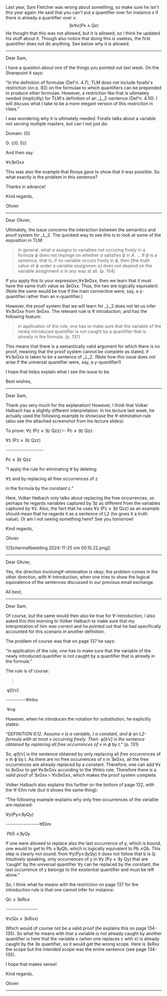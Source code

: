 Last year, Sam Fletcher was wrong about something, so make sure he isn't this year again:
He said that you can't put a quantifier over for instance x if there is already a quantifier over x:
$$
\exists x \forall x (Px \land Qx)
$$
He thought that this was not allowed, but it is allowed, so I think he updated his stuff about it. Though also notice that doing this is useless, the first quantifier does not do anything. See below why it is allowed:

---

Dear Sam,

I have a question about one of the things you pointed out last week. On the Sharepoint it says: 

"In the definition of formulae (Def'n. 4.7), TLM does not include forallx's restriction (on p. 83) on the formulae to which quantifiers can be prepended to produce other formulae. However, a restriction like that is ultimately needed (implicitly) for TLM's definition of an _L_2-sentence (Def'n. 4.10). I will discuss what I take to be a more elegant version of this restriction in class.”

I was wondering why it is ultimately needed. Forallx talks about a variable not serving multiple masters, but can I not just do:

Domain: {0}

G: {⟨0, 0⟩}

And then say:

∀x∃xGxx

This was also the example that Ronya gave to show that it was possible. So what exactly is the problem in this sentence?

Thanks in advance!

Kind regards,

Olivier

---

Dear Olivier,

Ultimately, the issue concerns the interaction between the semantics and proof system for _L_2. The quickest way to see this is to look at some of the exposition in TLM:

> In general, what _α_ assigns to variables not occuring freely in a formula _ϕ_ does not impinge on whether _α_ satisfies _ϕ_ in _A_. ... If _ϕ_ is a sentence, that is, if no variable occurs freely in _ϕ_, then [the truth value of _ϕ_ under a variable assignmen _α_] does not depend on the variable assignment _α_ in any way at all. (p. 104)

If you apply this to your expression,∀x∃xGxx, then we learn that it must have the same truth value as ∃xGxx. Thus, the two are logically equivalent. (Note the same would be true if the main connective were, say, a y-quantifier rather than an x-quantifier.)

However, the proof system that we will learn for _L_2 does not let us infer ∀x∃xGxx from ∃xGxx. The relevant rule is ∀ introduction, and has the following feature:

> in application of the rule, one has to make sure that the variable of the newly introduced quantifier is not caught by a quantifier that is already in the formula. (p. 137)

This means that there is a semantically valid argument for which there is no proof, meaning that the proof system cannot be complete as stated, if ∀x∃xGxx is taken to be a sentence of _L_2. (Note how this issue does not arise if the universal quantifier were, say, a y-quantifier!)

I hope that helps explain what I see the issue to be.

Best wishes,

---

Dear Sam,

Thank you very much for the explanation! However, I think that Volker Halbach has a slightly different interpretation. In his lecture last week, he actually used the following example to showcase the ∀-elimination rule (also see the attached screenshot from his lecture slides):

To prove: ∀z (Pz ∨ ∃z Qzz) ⊢ Pc ∨ ∃z Qzz

∀z (Pz ∨ ∃z Qzz)

\-------------------

Pc ∨ ∃z Qzz

"I apply the rule for eliminating ∀ by deleting

∀z and by replacing all free occurrences of z

in the formula by the constant c.”

Here, Volker Halbach only talks about replacing the free occurrences, so perhaps he regards variables captured by ∃z as different from the variables captured by ∀z. Also, the fact that he uses ∀z (Pz ∨ ∃z Qzz) as an example should mean that he regards it as a sentence of L2 (he gives it a truth value). Or am I not seeing something here? See you tomorrow!

Kind regards,

Olivier

![[Scherm­afbeelding 2024-11-25 om 00.15.22.png]]

---


Dear Olivier,

Yes, the direction involving∀-elimination is okay; the problem comes in the other direction, with ∀-introduction, when one tries to show the logical equivalence of the sentences discussed in our previous email exchange.

All best,


---

Dear Sam,

Of course, but the same would then also be true for ∀-introduction, I also asked this this morning to Volker Halbach to make sure that my interpretation of him was correct and he pointed out that he had specifically accounted for this scenario in another definition.

The problem of course was that on page 137 he says:

"in application of the rule, one has to make sure that the variable of the newly introduced quantifier is not caught by a quantifier that is already in the formula.”

The rule is of course:

    ⋮

 φ[t/v]

\----------∀Intro

 ∀vφ

However, when he introduces the notation for substitution, he explicitly states:

_“DEFINITION 6.12. Assume v is a variable, t a constant, and ϕ an L2-formula with at most v occurring freely. Then  φ[t/v] is the sentence obtained by replacing all free occurrences of v in ϕ by t.”_ (p. 131)

So, φ[t/v] is the sentence obtained by only replacing all _free_ occurrences of v in ϕ by t. As there are no free occurrences of x in ∃xGxx, all the free occurrences are already replaced by a constant. Therefore, one can add ∀x to ∃xGxx to get ∀x∃xGxx according to the ∀Intro rule. Therefore there is a valid proof of ∃xGxx ⊦ ∀x∃xGxx, which makes the proof system complete.

Volker Halbach also explains this further on the bottom of page 132, with the ∀-Elim rule (but it shows the same thing):

“The following example explains why only free occurrences of the variable are replaced:

∀y(Py∧∃yQy)

-----------------∀Elim

 Pb5 ∧∃yQy

If one were allowed to replace also the last occurrence of y, which is bound, one would to get to Pb ∧∃yQb, which is logically equivalent to Pb ∧Qb. This step is clearly not sound: from ∀y(Py∧∃yQy) it does not follow that b is Q. Intuitively speaking, only occurrences of y in ∀y (Py ∧ ∃y Qy) that are ‘caught’ by the universal quantifier ∀y can be replaced by the constant; the last occurrence of y belongs to the existential quantifier and must be left alone."

So, I think what he means with the restriction on page 137 for the introduction rule is that one cannot infer for instance:

Qc ∧ ∃xRcx

\----------------

∀x(Qx ∧ ∃xRxx)

Which would of course not be a valid proof (he explains this on page 134-135). So what he means with that a variable is not already caught by another quantifier is here that the variable x (when one replaces c with x) is already caught by the ∃x quantifier, so it would get the wrong scope. Here is ∃xRxx the scope but the intended scope was the entire sentence (see page 134-135).

I hope that makes sense!

Kind regards,

Olivier

---


